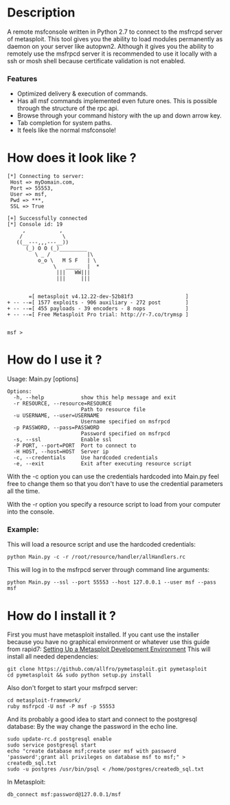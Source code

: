 # Description
A remote msfconsole written in Python 2.7 to connect to the msfrcpd server of metasploit.
This tool gives you the ability to load modules permanently as daemon on your server like autopwn2.
Although it gives you the ability to remotely use the msfrpcd server it is recommended to use it locally with a ssh or mosh shell because certificate validation is not enabled.

### Features
- Optimized delivery & execution of commands.
- Has all msf commands implemented even future ones. This is possible through the structure of the rpc api.
- Browse through your command history with the up and down arrow key.
- Tab completion for system paths. 
- It feels like the normal msfconsole!


# How does it look like ?
```
[*] Connecting to server:
 Host => myDomain.com,
 Port => 55553,
 User => msf,
 Pwd => ***,
 SSL => True

[+] Successfully connected
[*] Console id: 19
     ,           ,
    /             \
   ((__---,,,---__))
      (_) O O (_)_________
         \ _ /            |\
          o_o \   M S F   | \
               \   _____  |  *
                |||   WW|||
                |||     |||


       =[ metasploit v4.12.22-dev-52b81f3                 ]
+ -- --=[ 1577 exploits - 906 auxiliary - 272 post        ]
+ -- --=[ 455 payloads - 39 encoders - 8 nops             ]
+ -- --=[ Free Metasploit Pro trial: http://r-7.co/trymsp ]


msf > 
```

# How do I use it ?
Usage: Main.py [options]
```
Options:
  -h, --help            show this help message and exit
  -r RESOURCE, --resource=RESOURCE
                        Path to resource file
  -u USERNAME, --user=USERNAME
                        Username specified on msfrpcd
  -p PASSWORD, --pass=PASSWORD
                        Password specified on msfrpcd
  -s, --ssl             Enable ssl
  -P PORT, --port=PORT  Port to connect to
  -H HOST, --host=HOST  Server ip
  -c, --credentials     Use hardcoded credentials
  -e, --exit            Exit after executing resource script
```
With the -c option you can use the credentials hardcoded into Main.py feel free to change them so that you don't have to use the credential parameters all the time.

With the -r option you specify a resource script to load from your computer into the console.



### Example:
This will load a resource script and use the hardcoded credentials:
```
python Main.py -c -r /root/resource/handler/allHandlers.rc
```
This will log in to the msfrpcd server through command line arguments:
```
python Main.py --ssl --port 55553 --host 127.0.0.1 --user msf --pass msf
```


# How do I install it ?
First you must have metasploit installed. If you cant use the installer because you have no graphical environment or whatever use this guide from rapid7: [Setting Up a Metasploit Development Environment](https://github.com/rapid7/metasploit-framework/wiki/Setting-Up-a-Metasploit-Development-Environment)
This will install all needed dependencies:
```
git clone https://github.com/allfro/pymetasploit.git pymetasploit
cd pymetasploit && sudo python setup.py install
```

Also don't forget to start your msfrpcd server:
```
cd metasploit-framework/
ruby msfrpcd -U msf -P msf -p 55553
```

And its probably a good idea to start and connect to the postgresql database:
By the way change the password in the echo line.
```
sudo update-rc.d postgresql enable
sudo service postgresql start
echo "create database msf;create user msf with password 'password';grant all privileges on database msf to msf;" > createdb_sql.txt
sudo -u postgres /usr/bin/psql < /home/postgres/createdb_sql.txt
```
In Metasploit: 
```
db_connect msf:password@127.0.0.1/msf
```


